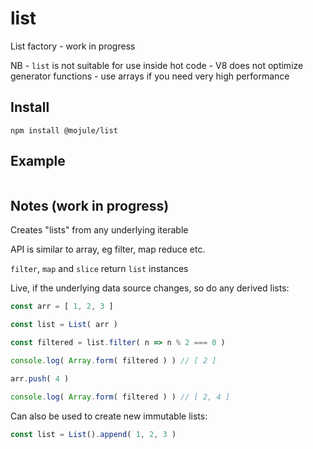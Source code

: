 # list

List factory - work in progress

NB - `list` is not suitable for use inside hot code - V8 does not optimize
generator functions - use arrays if you need very high performance

## Install

`npm install @mojule/list`

## Example

```javascript
```

## Notes (work in progress)

Creates "lists" from any underlying iterable

API is similar to array, eg filter, map reduce etc.

`filter`, `map` and `slice` return `list` instances

Live, if the underlying data source changes, so do any derived lists:

```javascript
const arr = [ 1, 2, 3 ]

const list = List( arr )

const filtered = list.filter( n => n % 2 === 0 )

console.log( Array.form( filtered ) ) // [ 2 ]

arr.push( 4 )

console.log( Array.form( filtered ) ) // [ 2, 4 ]
```

Can also be used to create new immutable lists:

```javascript
const list = List().append( 1, 2, 3 )


```